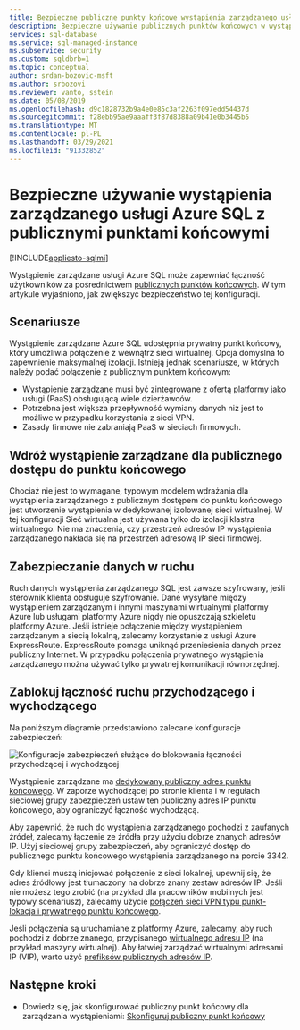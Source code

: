 ```yaml
---
title: Bezpieczne publiczne punkty końcowe wystąpienia zarządzanego usługi Azure SQL
description: Bezpieczne używanie publicznych punktów końcowych w wystąpieniu zarządzanym usługi Azure SQL
services: sql-database
ms.service: sql-managed-instance
ms.subservice: security
ms.custom: sqldbrb=1
ms.topic: conceptual
author: srdan-bozovic-msft
ms.author: srbozovi
ms.reviewer: vanto, sstein
ms.date: 05/08/2019
ms.openlocfilehash: d9c1828732b9a4e0e85c3af2263f097edd54437d
ms.sourcegitcommit: f28ebb95ae9aaaff3f87d8388a09b41e0b3445b5
ms.translationtype: MT
ms.contentlocale: pl-PL
ms.lasthandoff: 03/29/2021
ms.locfileid: "91332852"
---
```

# <a name="use-azure-sql-managed-instance-securely-with-public-endpoints"></a>Bezpieczne używanie wystąpienia zarządzanego usługi Azure SQL z publicznymi punktami końcowymi
[!INCLUDE[appliesto-sqlmi](../includes/appliesto-sqlmi.md)]

Wystąpienie zarządzane usługi Azure SQL może zapewniać łączność użytkowników za pośrednictwem [publicznych punktów końcowych](../../virtual-network/virtual-network-service-endpoints-overview.md). W tym artykule wyjaśniono, jak zwiększyć bezpieczeństwo tej konfiguracji.

## <a name="scenarios"></a>Scenariusze

Wystąpienie zarządzane Azure SQL udostępnia prywatny punkt końcowy, który umożliwia połączenie z wewnątrz sieci wirtualnej. Opcja domyślna to zapewnienie maksymalnej izolacji. Istnieją jednak scenariusze, w których należy podać połączenie z publicznym punktem końcowym:

- Wystąpienie zarządzane musi być zintegrowane z ofertą platformy jako usługi (PaaS) obsługującą wiele dzierżawców.
- Potrzebna jest większa przepływność wymiany danych niż jest to możliwe w przypadku korzystania z sieci VPN.
- Zasady firmowe nie zabraniają PaaS w sieciach firmowych.

## <a name="deploy-a-managed-instance-for-public-endpoint-access"></a>Wdróż wystąpienie zarządzane dla publicznego dostępu do punktu końcowego

Chociaż nie jest to wymagane, typowym modelem wdrażania dla wystąpienia zarządzanego z publicznym dostępem do punktu końcowego jest utworzenie wystąpienia w dedykowanej izolowanej sieci wirtualnej. W tej konfiguracji Sieć wirtualna jest używana tylko do izolacji klastra wirtualnego. Nie ma znaczenia, czy przestrzeń adresów IP wystąpienia zarządzanego nakłada się na przestrzeń adresową IP sieci firmowej.

## <a name="secure-data-in-motion"></a>Zabezpieczanie danych w ruchu

Ruch danych wystąpienia zarządzanego SQL jest zawsze szyfrowany, jeśli sterownik klienta obsługuje szyfrowanie. Dane wysyłane między wystąpieniem zarządzanym i innymi maszynami wirtualnymi platformy Azure lub usługami platformy Azure nigdy nie opuszczają szkieletu platformy Azure. Jeśli istnieje połączenie między wystąpieniem zarządzanym a siecią lokalną, zalecamy korzystanie z usługi Azure ExpressRoute. ExpressRoute pomaga uniknąć przeniesienia danych przez publiczny Internet. W przypadku połączenia prywatnego wystąpienia zarządzanego można używać tylko prywatnej komunikacji równorzędnej.

## <a name="lock-down-inbound-and-outbound-connectivity"></a>Zablokuj łączność ruchu przychodzącego i wychodzącego

Na poniższym diagramie przedstawiono zalecane konfiguracje zabezpieczeń:

![Konfiguracje zabezpieczeń służące do blokowania łączności przychodzącej i wychodzącej](./media/public-endpoint-overview/managed-instance-vnet.png)

Wystąpienie zarządzane ma [dedykowany publiczny adres punktu końcowego](management-endpoint-find-ip-address.md). W zaporze wychodzącej po stronie klienta i w regułach sieciowej grupy zabezpieczeń ustaw ten publiczny adres IP punktu końcowego, aby ograniczyć łączność wychodzącą.

Aby zapewnić, że ruch do wystąpienia zarządzanego pochodzi z zaufanych źródeł, zalecamy łączenie ze źródła przy użyciu dobrze znanych adresów IP. Użyj sieciowej grupy zabezpieczeń, aby ograniczyć dostęp do publicznego punktu końcowego wystąpienia zarządzanego na porcie 3342.

Gdy klienci muszą inicjować połączenie z sieci lokalnej, upewnij się, że adres źródłowy jest tłumaczony na dobrze znany zestaw adresów IP. Jeśli nie możesz tego zrobić (na przykład dla pracowników mobilnych jest typowy scenariusz), zalecamy użycie [połączeń sieci VPN typu punkt-lokacja i prywatnego punktu końcowego](point-to-site-p2s-configure.md).

Jeśli połączenia są uruchamiane z platformy Azure, zalecamy, aby ruch pochodzi z dobrze znanego, przypisanego [wirtualnego adresu IP](/previous-versions/azure/virtual-network/virtual-networks-reserved-public-ip) (na przykład maszyny wirtualnej). Aby łatwiej zarządzać wirtualnymi adresami IP (VIP), warto użyć [prefiksów publicznych adresów IP](../../virtual-network/public-ip-address-prefix.md).

## <a name="next-steps"></a>Następne kroki

- Dowiedz się, jak skonfigurować publiczny punkt końcowy dla zarządzania wystąpieniami: [Skonfiguruj publiczny punkt końcowy](public-endpoint-configure.md)
